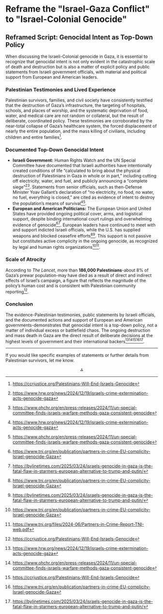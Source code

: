 # Reframe the "Israel-Gaza Conflict" to "Israel-Colonial Genocide"

## Reframed Script: Genocidal Intent as Top-Down Policy

When discussing the Israeli-Colonial genocide in Gaza, it is essential to recognize that genocidal intent is not only evident in the catastrophic scale of death and destruction but is also a matter of explicit policy and public statements from Israeli government officials, with material and political support from European and American leaders.

### Palestinian Testimonies and Lived Experience

Palestinian survivors, families, and civil society have consistently testified that the destruction of Gaza’s infrastructure, the targeting of hospitals, schools, and places of worship, and the systematic deprivation of food, water, and medical care are not random or collateral, but the result of deliberate, coordinated policy. These testimonies are corroborated by the near-total collapse of Gaza’s healthcare system, the forced displacement of nearly the entire population, and the mass killing of civilians, including children and entire families[^5].

### Documented Top-Down Genocidal Intent

- **Israeli Government:**
Human Rights Watch and the UN Special Committee have documented that Israeli authorities have intentionally created conditions of life “calculated to bring about the physical destruction of Palestinians in Gaza in whole or in part,” including cutting off electricity, water, and fuel, and publicly announcing a “complete siege”[^2][^3]. Statements from senior officials, such as then-Defense Minister Yoav Gallant’s declaration of “no electricity, no food, no water, no fuel, everything is closed,” are cited as evidence of intent to destroy the population’s means of survival[^2][^3].
- **European and American Politicians:**
The European Union and United States have provided ongoing political cover, arms, and logistical support, despite binding international court rulings and overwhelming evidence of genocide[^6][^9]. European leaders have continued to meet with and support indicted Israeli officials, while the U.S. has supplied weapons and blocked ceasefire efforts[^6][^9]. This support is not passive but constitutes active complicity in the ongoing genocide, as recognized by legal and human rights organizations[^6][^8].


### Scale of Atrocity

According to *The Lancet*, more than **186,000 Palestinians**-about 8% of Gaza’s prewar population-may have died as a result of direct and indirect effects of Israel’s campaign, a figure that reflects the magnitude of the policy’s human cost and is consistent with Palestinian community reporting[^5].

### Conclusion

The evidence-Palestinian testimonies, public statements by Israeli officials, and the documented actions and support of European and American governments-demonstrates that genocidal intent is a top-down policy, not a matter of individual excess or battlefield chaos. The ongoing destruction and mass death in Gaza are the direct result of deliberate decisions at the highest levels of government and their international backers[^2][^3][^5][^6][^9].

---

If you would like specific examples of statements or further details from Palestinian survivors, let me know.

<div style="text-align: center">⁂</div>

[^1]: https://www.amnesty.org/en/latest/news/2024/12/amnesty-international-concludes-israel-is-committing-genocide-against-palestinians-in-gaza/

[^2]: https://www.hrw.org/news/2024/12/19/israels-crime-extermination-acts-genocide-gaza

[^3]: https://www.ohchr.org/en/press-releases/2024/11/un-special-committee-finds-israels-warfare-methods-gaza-consistent-genocide

[^4]: https://www.bu.edu/articles/2024/is-israel-committing-genocide-in-gaza/

[^5]: https://ccrjustice.org/Palestinians-Will-End-Israels-Genocide

[^6]: https://www.tni.org/en/publication/partners-in-crime-EU-complicity-Israel-genocide-Gaza

[^7]: https://www.cnn.com/2024/03/27/middleeast/israel-committing-genocide-in-gaza-un-rights-expert-says-intl

[^8]: https://www.tni.org/files/2024-06/Partners-in-Crime-Report-TNI-web.pdf

[^9]: https://bylinetimes.com/2025/03/24/israels-genocide-in-gaza-is-the-fatal-flaw-in-starmers-european-alternative-to-trump-and-putin/

